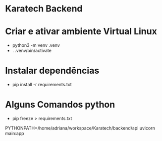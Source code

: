 # Karatech Backend

# Criar e ativar ambiente Virtual Linux
* python3 -m venv .venv
* . .venv/bin/activate

# Instalar dependências
* pip install -r requirements.txt

# Alguns Comandos python
* pip freeze > requirements.txt

PYTHONPATH=/home/adriana/workspace/Karatech/backend/api uvicorn main:app
